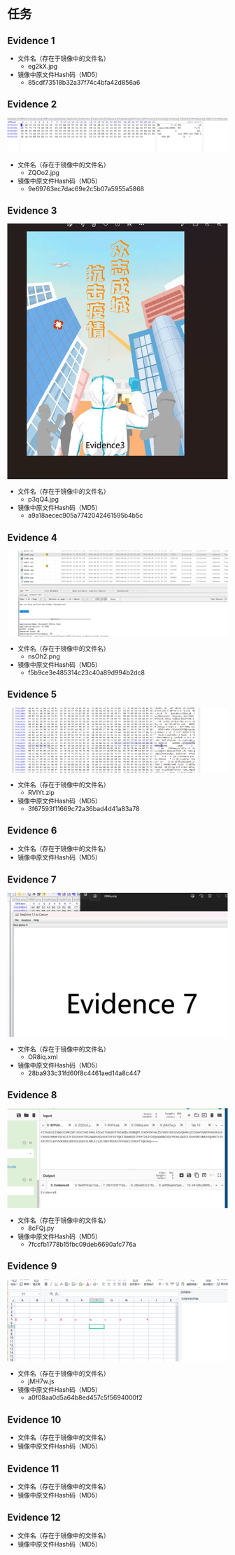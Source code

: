  # 任务
## Evidence 1
- 文件名（存在于镜像中的文件名）
	- eg2kX.jpg
- 镜像中原文件Hash码（MD5）
	- 85cdf73518b32a37f74c4bfa42d856a6
## Evidence 2
![](attachments/Pasted%20image%2020230308111303.png)
- 文件名（存在于镜像中的文件名）
	- ZQOo2.jpg
- 镜像中原文件Hash码（MD5）
	- 9e69763ec7dac69e2c5b07a5955a5868
## Evidence 3
![](attachments/Pasted%20image%2020230308102145.png)
- 文件名（存在于镜像中的文件名）
	- p3qQ4.jpg
- 镜像中原文件Hash码（MD5）
	- a9a18aecec905a7742042461595b4b5c
## Evidence 4
![](attachments/Pasted%20image%2020230308090728.png)
- 文件名（存在于镜像中的文件名）
	- nsOh2.png
- 镜像中原文件Hash码（MD5）
	- f5b9ce3e485314c23c40a89d994b2dc8
## Evidence 5
![](attachments/Pasted%20image%2020230308112012.png)
- 文件名（存在于镜像中的文件名）
	- RVIYt.zip
- 镜像中原文件Hash码（MD5）
	- 3f67593f11669c72a36bad4d41a83a78
## Evidence 6
- 文件名（存在于镜像中的文件名）
- 镜像中原文件Hash码（MD5）
## Evidence 7
![](attachments/Pasted%20image%2020230308112911.png)
- 文件名（存在于镜像中的文件名）
	- OR8iq.xml
- 镜像中原文件Hash码（MD5）
	- 28ba933c31fd60f8c4461aed14a8c447
## Evidence 8
![](attachments/Pasted%20image%2020230308114453.png)
- 文件名（存在于镜像中的文件名）
	- 8cFQj.py
- 镜像中原文件Hash码（MD5）
	- 7fccfb1778b15fbc09deb6690afc776a
## Evidence 9
![](attachments/Pasted%20image%2020230308113124.png)
- 文件名（存在于镜像中的文件名）
	- jMH7w.js
- 镜像中原文件Hash码（MD5）
	- a0f08aa0d5a64b8ed457c5f5694000f2
## Evidence 10
- 文件名（存在于镜像中的文件名）
- 镜像中原文件Hash码（MD5）
## Evidence 11
- 文件名（存在于镜像中的文件名）
- 镜像中原文件Hash码（MD5）
## Evidence 12
- 文件名（存在于镜像中的文件名）
- 镜像中原文件Hash码（MD5）